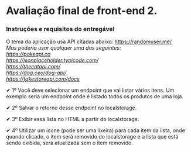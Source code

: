 # Avaliação final de front-end 2.
### Instruções e requisitos do entregável
O tema da aplicação usa API citadas abaixo:
https://randomuser.me/
<i><br>Mas poderia usar qualquer uma das seguintes:<br>
https://pokeapi.co<br>
https://jsonplaceholder.typicode.com/<br>
https://thecatapi.com/<br>
https://dog.ceo/dog-api/<br>
https://fakestoreapi.com/docs<br>
</i>

✔ 1º Você deve selecionar um endpoint que vai listar vários itens. Um exemplo seria um endpoint onde é listado todos os produtos de uma loja.

✔ 2º Salvar o retorno desse endpoint no localstorage.

✔ 3º Exibir essa lista no HTML a partir do localstorage.

✔ 4º Utilizar um ícone (pode ser uma lixeira) para cada item da lista, onde quando clicado, o item será removido do localstorage e a lista que está sendo exibida, será atualizada sem o item removido. 


